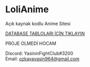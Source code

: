 # LoliAnime
 Açık kaynak kodlu Anime Sitesi
 
 <a href="https://github.com/YasinSenpai/LoliAnime/blob/8bc5522888b55df76d1e0ff7b30cfb4a0b41707c/php/lolihentai_userRegistersystem.php#L4">DATABASE TABLOLARI İÇİN TIKLAYIN
 </a>
 
 PROJE OLMEDİ HOCAM
 
 Discord: YasininFightClub#3200 <br>
 Email: ozkayayasin964@gmail.com
